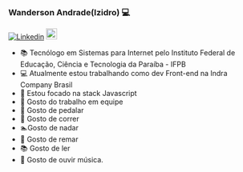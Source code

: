 ### Wanderson Andrade(Izidro) 💻

[![Linkedin](https://img.shields.io/badge/-LinkedIn-blue?style=flat&logo=Linkedin&logoColor=white)](https://www.linkedin.com/in/wanderson-andrade/)
[<img src="https://img.shields.io/github/followers/AndradeWI?label=follow&style=social" height="22" title="Follow me" />](https://github.com/AndradeWI)

- 📚 Tecnólogo em Sistemas para Internet pelo Instituto Federal de Educação, Ciência e Tecnologia da Paraíba - IFPB
- 💻 Atualmente estou trabalhando como dev Front-end na Indra Company Brasil
- 📰 Estou focado na stack Javascript
- 🤝 Gosto do trabalho em equipe
- 🚴 Gosto de pedalar
- 🏃 Gosto de correr
- 🏊‍Gosto de nadar
- 🛶 Gosto de remar
- 📚 Gosto de ler
- 🎵 Gosto de ouvir música.

<!--
<p align="center"> 
 <a><img src="https://github-readme-stats.vercel.app/api?username=AndradeWI&show_icons=true&theme=graywhite" /></a>
</p> 
--!>

